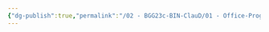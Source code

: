 ```yaml
---
{"dg-publish":true,"permalink":"/02 - BGG23c-BIN-ClauD/01 - Office-Programme/02 - Word/01 - Einstieg in die Textverarbeitung mit Word.excalidraw/","tags":["excalidraw"]}
---
```

<style> .container {font-family: sans-serif; text-align: center;} .button-wrapper button {z-index: 1;height: 40px; width: 100px; margin: 10px;padding: 5px;} .excalidraw .App-menu_top .buttonList { display: flex;} .excalidraw-wrapper { height: 800px; margin: 50px; position: relative;} :root[dir="ltr"] .excalidraw .layer-ui__wrapper .zen-mode-transition.App-menu_bottom--transition-left {transform: none;} </style><script src="https://cdn.jsdelivr.net/npm/react@17/umd/react.production.min.js"></script><script src="https://cdn.jsdelivr.net/npm/react-dom@17/umd/react-dom.production.min.js"></script><script type="text/javascript" src="https://cdn.jsdelivr.net/npm/@excalidraw/excalidraw@0/dist/excalidraw.production.min.js"></script><div id="01_-_Einstieg_in_die_Textverarbeitung_mit_Wordexcalidraw.md"></div><script>(function(){const InitialData={"type":"excalidraw","version":2,"source":"https://github.com/zsviczian/obsidian-excalidraw-plugin/releases/tag/2.0.1","elements":[{"type":"image","version":99,"versionNonce":977995425,"isDeleted":false,"id":"bUy5cpFWfdsvdh1M69R6S","fillStyle":"hachure","strokeWidth":1,"strokeStyle":"solid","roughness":1,"opacity":100,"angle":0,"x":-706.0838879645253,"y":-466.3721237182617,"strokeColor":"transparent","backgroundColor":"transparent","width":1421.824918264602,"height":769.1677856445312,"seed":453629859,"groupIds":[],"frameId":null,"roundness":null,"boundElements":[{"id":"JJYMu1nnQuLKbBsrpAvt3","type":"arrow"}],"updated":1698596913824,"link":null,"locked":false,"status":"pending","fileId":"bc44edb610aff671032911bd3908a8298bc14a31","scale":[1,1]},{"type":"freedraw","version":322,"versionNonce":684126191,"isDeleted":false,"id":"d47kUv5XR-guod8QHpt62","fillStyle":"solid","strokeWidth":2,"strokeStyle":"solid","roughness":1,"opacity":100,"angle":0,"x":119.22929745156534,"y":872.8615137308836,"strokeColor":"#FFC47C","backgroundColor":"#FFC47C","width":294.6759187602997,"height":0.8796162217855454,"seed":1376597837,"groupIds":["0p_77k7mxrYy8hyj2AU2T"],"frameId":null,"roundness":null,"boundElements":[],"updated":1698596913824,"link":null,"locked":false,"customData":{"strokeOptions":{"highlighter":true,"constantPressure":true,"hasOutline":true,"outlineWidth":4,"options":{"thinning":1,"smoothing":0.5,"streamline":0.5,"easing":"linear","start":{"taper":0,"cap":true,"easing":"linear"},"end":{"taper":0,"cap":true,"easing":"linear"}}}},"points":[[0,-4.146915221107485],[0.8795427060127259,-4.146915221107485],[3.5184648871421818,-4.021248259422064],[10.555541692972184,-3.7699353400561826],[14.953843349218369,-3.7699353400561826],[21.11108338594437,-3.7699353400561826],[22.8704628610611,-3.7699353400561826],[27.268470454216004,-3.6442788803732427],[31.666625078916553,-3.6442788803732427],[36.944469441175464,-3.518611918687821],[38.70370188474656,-3.518611918687821],[41.34262406587601,-3.518611918687821],[43.98154624700547,-3.518611918687821],[47.50001113414765,-3.518611918687821],[53.65739820241929,-3.518611918687821],[58.93509553313256,-3.518611918687821],[65.09262963294984,-3.518611918687821],[70.37047399520874,-3.518611918687821],[72.1295594072342,-3.518611918687821],[73.88879185080529,-3.518611918687821],[80.04632595062256,-3.518611918687821],[84.44433354377747,-3.518611918687821],[88.84263520002366,-3.518611918687821],[92.36110008716584,-3.7699353400561826],[97.63879741787912,-3.7699353400561826],[101.15740933656693,-3.7699353400561826],[108.1943391108513,-3.7699353400561826],[114.35187321066857,-3.8956023017416044],[118.74988080382349,-3.8956023017416044],[122.2684927225113,-3.8956023017416044],[128.42587979078294,-3.8956023017416044],[134.5832668590546,-3.8956023017416044],[140.7406539273262,-3.8956023017416044],[144.25926584601405,-3.8956023017416044],[150.41665291428566,-3.8956023017416044],[153.93511780142785,-3.8956023017416044],[158.3332724261284,-3.8956023017416044],[164.49065949440003,-3.7699353400561826],[170.64804656267168,-3.6442788803732427],[172.4074260377884,-3.6442788803732427],[180.32404554963114,-3.6442788803732427],[188.24066506147386,-3.6442788803732427],[195.27774186730386,-3.6442788803732427],[203.19436137914659,-3.6442788803732427],[209.35174844741823,-3.6442788803732427],[213.74990307211877,-3.6442788803732427],[217.2685149908066,-3.6442788803732427],[220.78697987794877,-3.6442788803732427],[226.9443669462204,-3.6442788803732427],[233.10175401449206,-3.7699353400561826],[238.37959837675098,-3.8956023017416044],[242.77775300145152,-4.021248259422064],[247.17590762615205,-4.021248259422064],[251.5740622508526,-4.146915221107485],[255.09252713799478,-4.146915221107485],[258.61099202513697,-4.146915221107485],[262.1296039438248,-4.272561178787945],[266.5277585685253,-4.398228140473366],[270.04622345566753,-4.398228140473366],[274.44437808036804,-4.398228140473366],[276.2036105239392,-4.398228140473366],[280.6017651486397,-4.398228140473366],[288.5185316920281,-4.398228140473366],[293.79622902274133,-4.398228140473366],[294.6759187602997,-4.398228140473366],[294.6759187602997,-4.398228140473366]],"lastCommittedPoint":null,"simulatePressure":false,"pressures":[1,1,1,1,1,1,1,1,1,1,1,1,1,1,1,1,1,1,1,1,1,1,1,1,1,1,1,1,1,1,1,1,1,1,1,1,1,1,1,1,1,1,1,1,1,1,1,1,1,1,1,1,1,1,1,1,1,1,1,1,1,1,1,1,1,0]},{"type":"text","version":351,"versionNonce":1599310465,"isDeleted":false,"id":"e00Aois6","fillStyle":"hachure","strokeWidth":1,"strokeStyle":"solid","roughness":1,"opacity":100,"angle":0,"x":-612.0701106021907,"y":856.1816024780273,"strokeColor":"#1e1e1e","backgroundColor":"transparent","width":1194.4437255859375,"height":30.112060546875004,"seed":638377357,"groupIds":["0p_77k7mxrYy8hyj2AU2T"],"frameId":null,"roundness":null,"boundElements":[{"id":"7qKtWELCNJ10Ipn0LZcYa","type":"arrow"}],"updated":1698596913824,"link":null,"locked":false,"fontSize":24.089648437500003,"fontFamily":1,"text":"Aufgabe zur Sicherung: Formatierungsoptionen wiederholen --> AB_Formatierung I.docx (in schul.cloud)","rawText":"Aufgabe zur Sicherung: Formatierungsoptionen wiederholen --> AB_Formatierung I.docx (in schul.cloud)","textAlign":"left","verticalAlign":"top","containerId":null,"originalText":"Aufgabe zur Sicherung: Formatierungsoptionen wiederholen --> AB_Formatierung I.docx (in schul.cloud)","lineHeight":1.25,"baseline":24},{"type":"line","version":257,"versionNonce":425794063,"isDeleted":false,"id":"wThq0bwUwL81Or7i-vF7N","fillStyle":"hachure","strokeWidth":1,"strokeStyle":"solid","roughness":1,"opacity":100,"angle":0,"x":-614.7092533306385,"y":879.0519183075428,"strokeColor":"#1e1e1e","backgroundColor":"transparent","width":268.21868751100686,"height":0,"seed":1917659949,"groupIds":["0p_77k7mxrYy8hyj2AU2T"],"frameId":null,"roundness":{"type":2},"boundElements":[],"updated":1698596913824,"link":null,"locked":false,"startBinding":null,"endBinding":null,"lastCommittedPoint":null,"startArrowhead":null,"endArrowhead":null,"points":[[0,0],[268.21868751100686,0]]},{"type":"text","version":80,"versionNonce":2086703713,"isDeleted":false,"id":"VzmrEVko","fillStyle":"hachure","strokeWidth":1,"strokeStyle":"solid","roughness":1,"opacity":100,"angle":0,"x":-285.23129610527604,"y":-540.59069101434,"strokeColor":"#1e1e1e","backgroundColor":"transparent","width":585.29248046875,"height":46.59997940063474,"seed":130274435,"groupIds":["Ean_0_wKB8E0Tpjv8PTu5"],"frameId":null,"roundness":null,"boundElements":[],"updated":1698596913824,"link":null,"locked":false,"fontSize":37.27998352050779,"fontFamily":1,"text":"Einstieg in die Textverarbeitung","rawText":"Einstieg in die Textverarbeitung","textAlign":"left","verticalAlign":"top","containerId":null,"originalText":"Einstieg in die Textverarbeitung","lineHeight":1.25,"baseline":38},{"type":"line","version":57,"versionNonce":1701904431,"isDeleted":false,"id":"iawzDlMwp50uVrkjUEJcS","fillStyle":"hachure","strokeWidth":1,"strokeStyle":"solid","roughness":1,"opacity":100,"angle":0,"x":-291.2312808464871,"y":-503.39067880730875,"strokeColor":"#1e1e1e","backgroundColor":"transparent","width":602.4000549316406,"height":0,"seed":1585249763,"groupIds":["Ean_0_wKB8E0Tpjv8PTu5"],"frameId":null,"roundness":{"type":2},"boundElements":[],"updated":1698596913824,"link":null,"locked":false,"startBinding":null,"endBinding":null,"lastCommittedPoint":null,"startArrowhead":null,"endArrowhead":null,"points":[[0,0],[602.4000549316406,0]]},{"type":"arrow","version":471,"versionNonce":1956922135,"isDeleted":false,"id":"JJYMu1nnQuLKbBsrpAvt3","fillStyle":"hachure","strokeWidth":1,"strokeStyle":"solid","roughness":1,"opacity":100,"angle":0,"x":-554.8860714523047,"y":329.5594718187378,"strokeColor":"#1e1e1e","backgroundColor":"transparent","width":218.20048848706597,"height":250.91050163657138,"seed":1727667294,"groupIds":[],"frameId":null,"roundness":{"type":2},"boundElements":[],"updated":1699994175391,"link":null,"locked":false,"startBinding":{"elementId":"bUy5cpFWfdsvdh1M69R6S","focus":0.5036302174054227,"gap":26.76380989246826},"endBinding":{"elementId":"Ed8E4INEYr8diVl_z9ssb","focus":-0.34572055654891326,"gap":9.780840192522305},"lastCommittedPoint":null,"startArrowhead":null,"endArrowhead":"arrow","points":[[0,0],[-30.255072457449728,90.76564243861611],[41.3402230398998,179.44447653634217],[187.94541602961624,250.91050163657138]]},{"type":"embeddable","version":287,"versionNonce":684608727,"isDeleted":false,"id":"IFGR5K6Dd0Ei6RwnsA_oy","fillStyle":"hachure","strokeWidth":1,"strokeStyle":"solid","roughness":1,"opacity":100,"angle":0,"x":-327.9450030796672,"y":421.3383082099424,"strokeColor":"transparent","backgroundColor":"transparent","width":774.932482756063,"height":435.89952155028544,"seed":1984801410,"groupIds":["qxWNCQG8kGJpPDKSYdU9d"],"frameId":null,"roundness":{"type":3},"boundElements":[{"id":"JJYMu1nnQuLKbBsrpAvt3","type":"arrow"}],"updated":1699994175390,"link":"https://www.youtube.com/watch?v=LsAsRxQOZ-I","locked":false,"validated":true},{"type":"rectangle","version":270,"versionNonce":893164023,"isDeleted":false,"id":"Ed8E4INEYr8diVl_z9ssb","fillStyle":"hachure","strokeWidth":1,"strokeStyle":"solid","roughness":1,"opacity":100,"angle":0,"x":-357.1598152301662,"y":394.0621309812375,"strokeColor":"#1e1e1e","backgroundColor":"transparent","width":842.579781668527,"height":483.82012383009106,"seed":1932284382,"groupIds":["qxWNCQG8kGJpPDKSYdU9d"],"frameId":null,"roundness":{"type":3},"boundElements":[{"id":"JJYMu1nnQuLKbBsrpAvt3","type":"arrow"},{"id":"7qKtWELCNJ10Ipn0LZcYa","type":"arrow"}],"updated":1699994175390,"link":null,"locked":false},{"type":"arrow","version":590,"versionNonce":2004469815,"isDeleted":false,"id":"7qKtWELCNJ10Ipn0LZcYa","fillStyle":"hachure","strokeWidth":1,"strokeStyle":"solid","roughness":1,"opacity":100,"angle":0,"x":-368.2444644524038,"y":713.6515290017124,"strokeColor":"#1e1e1e","backgroundColor":"transparent","width":315.7474746582434,"height":154.75687956084982,"seed":1729095774,"groupIds":[],"frameId":null,"roundness":{"type":2},"boundElements":[],"updated":1699994175391,"link":null,"locked":false,"startBinding":{"elementId":"Ed8E4INEYr8diVl_z9ssb","focus":-0.4425935446920723,"gap":11.084649222237545},"endBinding":{"elementId":"e00Aois6","focus":-0.8535584557960134,"gap":8.020951782033421},"lastCommittedPoint":null,"startArrowhead":null,"endArrowhead":"arrow","points":[[0,0],[-169.42732782509609,-20.24775786656835],[-284.84030695107265,34.52428672397275],[-315.7474746582434,88.6444431483593],[-280.5365327985893,119.81228546839259],[-244.4893147920236,134.50912169428148]]},{"type":"freedraw","version":114,"versionNonce":1693631137,"isDeleted":false,"id":"YQJjKlsBoi7zh35NO9HZO","fillStyle":"solid","strokeWidth":2,"strokeStyle":"solid","roughness":1,"opacity":100,"angle":0,"x":-494.6407583630321,"y":1263.4320881610745,"strokeColor":"#FFC47C","backgroundColor":"#FFC47C","width":201.44062855853736,"height":8.05767901621135,"seed":1956142017,"groupIds":["gBM8jqBfrHDEOYpxzBRBG","ZvrZMGkYnphv1oH4MVIrs","kzlFlP0nSeOjbFLLgVUWs"],"frameId":null,"roundness":null,"boundElements":[],"updated":1698597045283,"link":null,"locked":false,"customData":{"strokeOptions":{"highlighter":true,"constantPressure":true,"hasOutline":true,"outlineWidth":4,"options":{"thinning":1,"smoothing":0.5,"streamline":0.5,"easing":"linear","start":{"taper":0,"cap":true,"easing":"linear"},"end":{"taper":0,"cap":true,"easing":"linear"}}}},"points":[[0,0],[1.007104654624356,1.0072730104676566],[9.064783670835707,1.0072730104676566],[22.15832267185544,1.0072730104676566],[30.21600168806679,1.0072730104676566],[35.25203002871847,2.0144618430136627],[44.31681369955418,3.0216506755596693],[54.38903873670084,4.028839508105675],[67.48257773772058,5.036028340651682],[77.55446606318064,6.0433013511193385],[88.63379575495166,6.0433013511193385],[97.69857942578736,6.0433013511193385],[108.77807747340168,7.050490183665345],[122.87872112904577,7.050490183665345],[133.9580508208168,7.050490183665345],[142.01572983702815,7.050490183665345],[148.0590311881475,7.050490183665345],[154.10216418342353,8.05767901621135],[160.14546553454286,8.05767901621135],[163.16694785425923,8.05767901621135],[167.19570318444326,8.05767901621135],[176.26048685527897,8.05767901621135],[178.27503287621428,8.05767901621135],[180.2894105413063,8.05767901621135],[185.32543888195798,8.05767901621135],[187.3399849028933,8.05767901621135],[190.36146722260966,7.050490183665345],[192.37584488770167,7.050490183665345],[196.404768573729,6.0433013511193385],[199.42641924928864,6.0433013511193385],[200.433523903913,6.0433013511193385],[201.44062855853736,6.0433013511193385],[201.44062855853736,6.0433013511193385]],"lastCommittedPoint":null,"simulatePressure":false,"pressures":[1,1,1,1,1,1,1,1,1,1,1,1,1,1,1,1,1,1,1,1,1,1,1,1,1,1,1,1,1,1,1,1,0]},{"type":"freedraw","version":98,"versionNonce":713618415,"isDeleted":false,"id":"lOrJATqrMxffxTsw2Hf-J","fillStyle":"solid","strokeWidth":2,"strokeStyle":"solid","roughness":1,"opacity":100,"angle":0,"x":-698.0959329425048,"y":1269.4753053342722,"strokeColor":"#FFC47C","backgroundColor":"#FFC47C","width":92.66271944097899,"height":3.0215664976380188,"seed":670967361,"groupIds":["gBM8jqBfrHDEOYpxzBRBG","ZvrZMGkYnphv1oH4MVIrs","kzlFlP0nSeOjbFLLgVUWs"],"frameId":null,"roundness":null,"boundElements":[],"updated":1698597045283,"link":null,"locked":false,"customData":{"strokeOptions":{"highlighter":true,"constantPressure":true,"hasOutline":true,"outlineWidth":4,"options":{"thinning":1,"smoothing":0.5,"streamline":0.5,"easing":"linear","start":{"taper":0,"cap":true,"easing":"linear"},"end":{"taper":0,"cap":true,"easing":"linear"}}}},"points":[[0,0],[3.0216506755596693,-1.0071888325460063],[12.086434346395377,-1.0071888325460063],[20.144113362606728,-1.0071888325460063],[28.201792378818077,-1.0071888325460063],[33.23782071946976,-1.0071888325460063],[40.288226725213455,-1.0071888325460063],[48.34573738558151,-1.0071888325460063],[53.38176572623318,-1.0071888325460063],[60.43234008782018,-1.0071888325460063],[64.4610954180042,-2.0143776650920127],[68.48985074818823,-2.0143776650920127],[77.55480277486724,-3.0215664976380188],[81.58355810505127,-3.0215664976380188],[87.6266911003273,-3.0215664976380188],[89.64123712126262,-3.0215664976380188],[91.65561478635463,-3.0215664976380188],[92.66271944097899,-3.0215664976380188],[92.66271944097899,-3.0215664976380188]],"lastCommittedPoint":null,"simulatePressure":false,"pressures":[1,1,1,1,1,1,1,1,1,1,1,1,1,1,1,1,1,1,0]},{"type":"freedraw","version":111,"versionNonce":1436796545,"isDeleted":false,"id":"iZklZyBKDCh6K9UP7Mxxb","fillStyle":"solid","strokeWidth":2,"strokeStyle":"solid","roughness":1,"opacity":100,"angle":0,"x":-737.3768866572506,"y":1240.2664083008299,"strokeColor":"#FFC47C","backgroundColor":"#FFC47C","width":132.95094616619244,"height":0,"seed":1568464481,"groupIds":["gBM8jqBfrHDEOYpxzBRBG","ZvrZMGkYnphv1oH4MVIrs","kzlFlP0nSeOjbFLLgVUWs"],"frameId":null,"roundness":null,"boundElements":[],"updated":1698597045283,"link":null,"locked":false,"customData":{"strokeOptions":{"highlighter":true,"constantPressure":true,"hasOutline":true,"outlineWidth":4,"options":{"thinning":1,"smoothing":0.5,"streamline":0.5,"easing":"linear","start":{"taper":0,"cap":true,"easing":"linear"},"end":{"taper":0,"cap":true,"easing":"linear"}}}},"points":[[0,0],[1.0071888325460063,0],[7.050406005743694,0],[13.093623178941382,0],[19.13684035213907,0],[26.187330535804414,0],[32.2305477090021,0],[39.2809537147458,0],[43.309793222851475,0],[48.34582156350316,0],[51.36738806114117,0],[54.38903873670084,0],[60.43217173197688,0],[67.48274609356388,0],[72.51877443421556,0],[75.54025675393193,0],[80.57628509458361,0],[84.60520878061094,0],[88.63396411079496,0],[94.6772654619143,0],[99.71329380256599,0],[103.74204913275,0],[109.78518212802604,0],[112.8068328035857,0],[113.81410581405336,0],[117.84286114423739,0],[122.87888948488907,0],[127.91491782554075,0],[128.9221908360084,0],[130.93656850110042,0],[132.95094616619244,0],[132.95094616619244,0]],"lastCommittedPoint":null,"simulatePressure":false,"pressures":[1,1,1,1,1,1,1,1,1,1,1,1,1,1,1,1,1,1,1,1,1,1,1,1,1,1,1,1,1,1,1,0]},{"type":"freedraw","version":114,"versionNonce":474127887,"isDeleted":false,"id":"X7XoiEIsMO2Zxbj4bE_OX","fillStyle":"solid","strokeWidth":2,"strokeStyle":"solid","roughness":1,"opacity":100,"angle":0,"x":-362.69691685146404,"y":1179.8341523909312,"strokeColor":"#FFC47C","backgroundColor":"#FFC47C","width":145.03738051258782,"height":6.0432171731976885,"seed":1727830753,"groupIds":["gBM8jqBfrHDEOYpxzBRBG","ZvrZMGkYnphv1oH4MVIrs","kzlFlP0nSeOjbFLLgVUWs"],"frameId":null,"roundness":null,"boundElements":[],"updated":1698597045283,"link":null,"locked":false,"customData":{"strokeOptions":{"highlighter":true,"constantPressure":true,"hasOutline":true,"outlineWidth":4,"options":{"thinning":1,"smoothing":0.5,"streamline":0.5,"easing":"linear","start":{"taper":0,"cap":true,"easing":"linear"},"end":{"taper":0,"cap":true,"easing":"linear"}}}},"points":[[0,0],[4.028755330184025,0],[11.07932969177102,0],[18.129567341671414,0],[31.223274698534446,1.0071888325460063],[40.288058369370155,1.0071888325460063],[47.33863273095715,1.0071888325460063],[55.3961433913252,1.0071888325460063],[61.439444742444536,2.0143776650920127],[66.47547308309622,2.0143776650920127],[70.50422841328025,2.0143776650920127],[73.52587908883991,2.0143776650920127],[77.55480277486724,2.0143776650920127],[81.58355810505127,3.0216506755596693],[85.6123134352353,3.0216506755596693],[86.61958644570295,3.0216506755596693],[90.64834177588698,3.0216506755596693],[93.66999245144665,3.0216506755596693],[101.72767146765798,3.0216506755596693],[108.77807747340168,4.028839508105675],[112.8068328035857,5.036028340651682],[115.82848347914538,5.036028340651682],[119.8574071651727,5.036028340651682],[122.87905784073237,5.036028340651682],[123.88599413951343,6.0432171731976885],[124.89326714998109,6.0432171731976885],[128.9221908360084,6.0432171731976885],[132.95094616619244,6.0432171731976885],[134.96549218712775,6.0432171731976885],[138.99407916146848,6.0432171731976885],[140.00135217193613,6.0432171731976885],[141.0086251824038,6.0432171731976885],[142.01572983702815,6.0432171731976885],[145.03738051258782,6.0432171731976885],[145.03738051258782,6.0432171731976885]],"lastCommittedPoint":null,"simulatePressure":false,"pressures":[1,1,1,1,1,1,1,1,1,1,1,1,1,1,1,1,1,1,1,1,1,1,1,1,1,1,1,1,1,1,1,1,1,1,0]},{"type":"freedraw","version":126,"versionNonce":893996641,"isDeleted":false,"id":"kOLiuQUIIrdcb7FEJDIan","fillStyle":"solid","strokeWidth":2,"strokeStyle":"solid","roughness":1,"opacity":100,"angle":0,"x":-734.355235981691,"y":1184.8701807315829,"strokeColor":"#FFC47C","backgroundColor":"#FFC47C","width":313.24052506334203,"height":3.0215664976380188,"seed":1000063201,"groupIds":["gBM8jqBfrHDEOYpxzBRBG","ZvrZMGkYnphv1oH4MVIrs","kzlFlP0nSeOjbFLLgVUWs"],"frameId":null,"roundness":null,"boundElements":[],"updated":1698597045283,"link":null,"locked":false,"customData":{"strokeOptions":{"highlighter":true,"constantPressure":true,"hasOutline":true,"outlineWidth":4,"options":{"thinning":1,"smoothing":0.5,"streamline":0.5,"easing":"linear","start":{"taper":0,"cap":true,"easing":"linear"},"end":{"taper":0,"cap":true,"easing":"linear"}}}},"points":[[0,0],[3.0215664976380188,0],[11.07924551384937,0],[20.144029184685078,0],[30.21608586598844,0],[41.29533137983781,0],[51.36738806114117,0],[60.43217173197688,0],[68.48985074818823,0],[75.54025675393193,0],[81.58355810505127,0],[88.63396411079496,0],[95.68437011653866,1.0071888325460063],[104.74915378737435,1.0071888325460063],[112.8068328035857,1.0071888325460063],[118.85013415470505,1.0071888325460063],[122.87888948488907,1.0071888325460063],[129.92929549063277,2.0143776650920127],[136.97970149637646,2.0143776650920127],[142.01572983702815,2.0143776650920127],[152.0877865183315,2.0143776650920127],[157.1238148589832,2.0143776650920127],[161.15257018916722,2.0143776650920127],[168.20297619491092,3.0215664976380188],[176.26065521112227,3.0215664976380188],[184.31833422733362,3.0215664976380188],[193.38311789816933,3.0215664976380188],[202.4480699248483,3.0215664976380188],[213.52739961661933,3.0215664976380188],[222.59218328745504,3.0215664976380188],[232.6640716129151,3.0215664976380188],[241.72902363959412,3.0215664976380188],[248.7794296453378,3.0215664976380188],[255.8300040069248,3.0215664976380188],[260.8658639917332,3.0215664976380188],[266.90899698700923,3.0215664976380188],[273.9595713485962,3.0215664976380188],[278.9954313334046,3.0215664976380188],[286.0460056949916,3.0215664976380188],[292.08930704611095,3.0215664976380188],[296.1178940204517,3.0215664976380188],[299.13954469601134,3.0215664976380188],[304.1757413925063,3.0215664976380188],[307.197392068066,3.0215664976380188],[311.2259790424067,3.0215664976380188],[313.24052506334203,3.0215664976380188],[313.24052506334203,3.0215664976380188]],"lastCommittedPoint":null,"simulatePressure":false,"pressures":[1,1,1,1,1,1,1,1,1,1,1,1,1,1,1,1,1,1,1,1,1,1,1,1,1,1,1,1,1,1,1,1,1,1,1,1,1,1,1,1,1,1,1,1,1,1,0]},{"type":"freedraw","version":101,"versionNonce":427951151,"isDeleted":false,"id":"V0pgBGHRJRoqLuSBLMzzs","fillStyle":"solid","strokeWidth":2,"strokeStyle":"solid","roughness":1,"opacity":100,"angle":0,"x":-369.74732285720773,"y":1156.6684725306866,"strokeColor":"#FFC47C","backgroundColor":"#FFC47C","width":73.52587908883991,"height":3.0215664976380188,"seed":2073407425,"groupIds":["gBM8jqBfrHDEOYpxzBRBG","ZvrZMGkYnphv1oH4MVIrs","kzlFlP0nSeOjbFLLgVUWs"],"frameId":null,"roundness":null,"boundElements":[],"updated":1698597045283,"link":null,"locked":false,"customData":{"strokeOptions":{"highlighter":true,"constantPressure":true,"hasOutline":true,"outlineWidth":4,"options":{"thinning":1,"smoothing":0.5,"streamline":0.5,"easing":"linear","start":{"taper":0,"cap":true,"easing":"linear"},"end":{"taper":0,"cap":true,"easing":"linear"}}}},"points":[[0,0],[5.036028340651682,0],[11.07916133592772,0],[21.151386373074384,2.0143776650920127],[25.179973347415107,2.0143776650920127],[30.21617004391009,2.0143776650920127],[38.27368070427814,2.0143776650920127],[45.32425506586514,3.0215664976380188],[50.360115050673514,3.0215664976380188],[53.38176572623318,3.0215664976380188],[55.3961433913252,3.0215664976380188],[59.42506707735252,3.0215664976380188],[60.43234008782018,3.0215664976380188],[63.45399076337985,3.0215664976380188],[64.4609270621609,3.0215664976380188],[65.46820007262856,3.0215664976380188],[66.47547308309622,3.0215664976380188],[69.49712375865589,3.0215664976380188],[71.5115014237479,3.0215664976380188],[72.51877443421556,3.0215664976380188],[73.52587908883991,3.0215664976380188],[73.52587908883991,3.0215664976380188]],"lastCommittedPoint":null,"simulatePressure":false,"pressures":[1,1,1,1,1,1,1,1,1,1,1,1,1,1,1,1,1,1,1,1,1,0]},{"type":"freedraw","version":111,"versionNonce":984799809,"isDeleted":false,"id":"-0D6FOXbwCo6-_xW9bp-Q","fillStyle":"solid","strokeWidth":2,"strokeStyle":"solid","roughness":1,"opacity":100,"angle":0,"x":-728.3120188084932,"y":1129.473953162336,"strokeColor":"#FFC47C","backgroundColor":"#FFC47C","width":84.60512460268929,"height":2.0143776650920127,"seed":141400033,"groupIds":["gBM8jqBfrHDEOYpxzBRBG","ZvrZMGkYnphv1oH4MVIrs","kzlFlP0nSeOjbFLLgVUWs"],"frameId":null,"roundness":null,"boundElements":[],"updated":1698597045283,"link":null,"locked":false,"customData":{"strokeOptions":{"highlighter":true,"constantPressure":true,"hasOutline":true,"outlineWidth":4,"options":{"thinning":1,"smoothing":0.5,"streamline":0.5,"easing":"linear","start":{"taper":0,"cap":true,"easing":"linear"},"end":{"taper":0,"cap":true,"easing":"linear"}}}},"points":[[0,0],[1.0071888325460063,0],[6.0432171731976885,0],[10.071972503381714,0],[11.07924551384937,0],[12.086434346395377,0],[16.11527385450105,0],[18.129651519593065,0],[20.144029184685078,0],[26.187246357882763,0],[32.23046353108045,0],[37.266491871732136,0],[40.288142547291805,0],[42.30252021238382,0],[44.31698205539748,0],[47.3385485530355,0],[50.360199228595164,0],[56.4033322238712,0],[58.417878244806516,0],[61.439360564522886,1.0071888325460063],[67.48266191564223,1.0071888325460063],[68.48993492610988,2.0143776650920127],[74.53306792138592,2.0143776650920127],[76.54744558647793,2.0143776650920127],[77.55471859694559,2.0143776650920127],[78.56182325156995,2.0143776650920127],[79.5690962620376,2.0143776650920127],[80.57636927250526,2.0143776650920127],[81.58347392712962,2.0143776650920127],[83.59785159222163,2.0143776650920127],[84.60512460268929,2.0143776650920127],[84.60512460268929,2.0143776650920127]],"lastCommittedPoint":null,"simulatePressure":false,"pressures":[1,1,1,1,1,1,1,1,1,1,1,1,1,1,1,1,1,1,1,1,1,1,1,1,1,1,1,1,1,1,1,0]},{"type":"freedraw","version":119,"versionNonce":573548111,"isDeleted":false,"id":"OBAAa_H5JI3_QSq5ANneE","fillStyle":"solid","strokeWidth":2,"strokeStyle":"solid","roughness":1,"opacity":100,"angle":0,"x":-671.908686584622,"y":1102.2794337939856,"strokeColor":"#FFC47C","backgroundColor":"#FFC47C","width":264.8947876777605,"height":6.0432171731976885,"seed":267801857,"groupIds":["gBM8jqBfrHDEOYpxzBRBG","ZvrZMGkYnphv1oH4MVIrs","kzlFlP0nSeOjbFLLgVUWs"],"frameId":null,"roundness":null,"boundElements":[],"updated":1698597045283,"link":null,"locked":false,"customData":{"strokeOptions":{"highlighter":true,"constantPressure":true,"hasOutline":true,"outlineWidth":4,"options":{"thinning":1,"smoothing":0.5,"streamline":0.5,"easing":"linear","start":{"taper":0,"cap":true,"easing":"linear"},"end":{"taper":0,"cap":true,"easing":"linear"}}}},"points":[[0,0],[4.028923686027325,0],[15.108085021955045,0],[26.187414713726067,0],[35.25219838456177,0],[43.309877400773125,1.0071888325460063],[50.36028340651682,2.0143776650920127],[57.41068941226051,2.0143776650920127],[68.49001910403153,2.0143776650920127],[76.54752976439958,2.0143776650920127],[86.61958644570295,2.0143776650920127],[94.6772654619143,2.0143776650920127],[102.73494447812564,2.0143776650920127],[107.77097281877732,2.0143776650920127],[114.82137882452102,2.0143776650920127],[121.87178483026472,5.036028340651682],[130.93656850110042,5.036028340651682],[136.97986985221976,5.036028340651682],[142.01589819287145,5.036028340651682],[147.05192653352313,5.036028340651682],[154.10250089511013,5.036028340651682],[162.16001155547818,5.036028340651682],[168.20314455075422,5.036028340651682],[173.2391728914059,5.036028340651682],[182.3039565622416,5.036028340651682],[188.34725791336095,5.036028340651682],[191.36890858892062,5.036028340651682],[198.4193145946643,5.036028340651682],[203.45534293531597,5.036028340651682],[210.50574894105966,3.0216506755596693],[217.55632330264666,3.0216506755596693],[226.62110697348237,3.0216506755596693],[234.67861763385042,1.0071888325460063],[242.73629665006177,0],[249.78670265580547,0],[254.82273099645715,0],[259.85892769295214,0],[261.87313700220085,-1.0071888325460063],[264.8947876777605,-1.0071888325460063],[264.8947876777605,-1.0071888325460063]],"lastCommittedPoint":null,"simulatePressure":false,"pressures":[1,1,1,1,1,1,1,1,1,1,1,1,1,1,1,1,1,1,1,1,1,1,1,1,1,1,1,1,1,1,1,1,1,1,1,1,1,1,1,0]},{"type":"text","version":1169,"versionNonce":381676065,"isDeleted":false,"id":"sWRNUCb1","fillStyle":"hachure","strokeWidth":1,"strokeStyle":"solid","roughness":1,"opacity":100,"angle":0,"x":-797.8091425671491,"y":979.4005443090966,"strokeColor":"#1e1e1e","backgroundColor":"transparent","width":1809.24951171875,"height":468.9181632283728,"seed":1981139169,"groupIds":["gBM8jqBfrHDEOYpxzBRBG","ZvrZMGkYnphv1oH4MVIrs","kzlFlP0nSeOjbFLLgVUWs"],"frameId":null,"roundness":null,"boundElements":[],"updated":1698597045283,"link":null,"locked":false,"fontSize":22.066737093099896,"fontFamily":1,"text":"Aufgabe:\nErstellen Sie ein Handout für das Thema Ihrer 2. Präsentation (selbst gewähltes Thema). Hierbei geht es mehr um die Formatierung als die Inhalte:\n\nVerwenden Sie ...\n1.  ... einen Titel sowie Überschriften (-> Formatvorlagen!).\n2. ... Fußnoten, um Quellenverweise einzufügen.\n3. ... Stellen Sie Informationen in einer Tabelle zusammen (z. B. biographische Informationen, technische Daten usw.).\n4. ... automatische Nummerierungen und \"bullet points\".\n5. ... (testhalber) die Möglichkeit, Absätze zu verschieben.\n6. ... Seitenzahlen am Seitenende.\n7. ... die Kopfzeile, um das Thema des Handout anzuzeigen (es erscheint dann auf jeder Seite).\n\nDas Dokument soll am Ende ca. 2-4 Seiten lang sein - Texte müssen Sie hier nur dann selbst schreiben, wenn Sie online nichts Passendes finden (es geht nicht darum,\ndas Schreiben von Texten zu üben - das tun Sie z. B. in Deutsch und Englisch).  \n\nGeben Sie dieses Handout bitte ab, sobald Sie es fertiggestellt haben!\n ","rawText":"Aufgabe:\nErstellen Sie ein Handout für das Thema Ihrer 2. Präsentation (selbst gewähltes Thema). Hierbei geht es mehr um die Formatierung als die Inhalte:\n\nVerwenden Sie ...\n1.  ... einen Titel sowie Überschriften (-> Formatvorlagen!).\n2. ... Fußnoten, um Quellenverweise einzufügen.\n3. ... Stellen Sie Informationen in einer Tabelle zusammen (z. B. biographische Informationen, technische Daten usw.).\n4. ... automatische Nummerierungen und \"bullet points\".\n5. ... (testhalber) die Möglichkeit, Absätze zu verschieben.\n6. ... Seitenzahlen am Seitenende.\n7. ... die Kopfzeile, um das Thema des Handout anzuzeigen (es erscheint dann auf jeder Seite).\n\nDas Dokument soll am Ende ca. 2-4 Seiten lang sein - Texte müssen Sie hier nur dann selbst schreiben, wenn Sie online nichts Passendes finden (es geht nicht darum,\ndas Schreiben von Texten zu üben - das tun Sie z. B. in Deutsch und Englisch).  \n\nGeben Sie dieses Handout bitte ab, sobald Sie es fertiggestellt haben!\n ","textAlign":"left","verticalAlign":"top","containerId":null,"originalText":"Aufgabe:\nErstellen Sie ein Handout für das Thema Ihrer 2. Präsentation (selbst gewähltes Thema). Hierbei geht es mehr um die Formatierung als die Inhalte:\n\nVerwenden Sie ...\n1.  ... einen Titel sowie Überschriften (-> Formatvorlagen!).\n2. ... Fußnoten, um Quellenverweise einzufügen.\n3. ... Stellen Sie Informationen in einer Tabelle zusammen (z. B. biographische Informationen, technische Daten usw.).\n4. ... automatische Nummerierungen und \"bullet points\".\n5. ... (testhalber) die Möglichkeit, Absätze zu verschieben.\n6. ... Seitenzahlen am Seitenende.\n7. ... die Kopfzeile, um das Thema des Handout anzuzeigen (es erscheint dann auf jeder Seite).\n\nDas Dokument soll am Ende ca. 2-4 Seiten lang sein - Texte müssen Sie hier nur dann selbst schreiben, wenn Sie online nichts Passendes finden (es geht nicht darum,\ndas Schreiben von Texten zu üben - das tun Sie z. B. in Deutsch und Englisch).  \n\nGeben Sie dieses Handout bitte ab, sobald Sie es fertiggestellt haben!\n ","lineHeight":1.25,"baseline":529},{"type":"line","version":94,"versionNonce":623117423,"isDeleted":false,"id":"TJHiuHlU2uM3xHTER5TPL","fillStyle":"hachure","strokeWidth":1,"strokeStyle":"solid","roughness":1,"opacity":100,"angle":0,"x":-803.8523597403469,"y":1001.5590353367953,"strokeColor":"#1e1e1e","backgroundColor":"transparent","width":104.749237965296,"height":0,"seed":1203057327,"groupIds":["gBM8jqBfrHDEOYpxzBRBG","ZvrZMGkYnphv1oH4MVIrs","kzlFlP0nSeOjbFLLgVUWs"],"frameId":null,"roundness":{"type":2},"boundElements":[],"updated":1698597045283,"link":null,"locked":false,"startBinding":null,"endBinding":null,"lastCommittedPoint":null,"startArrowhead":null,"endArrowhead":null,"points":[[0,0],[104.749237965296,0]]},{"type":"rectangle","version":180,"versionNonce":322305117,"isDeleted":false,"id":"ctGkTRqZ8EGfRMhbgyS9h","fillStyle":"hachure","strokeWidth":1,"strokeStyle":"solid","roughness":1,"opacity":100,"angle":0,"x":-827.0181237785132,"y":964.2924592871416,"strokeColor":"#1e1e1e","backgroundColor":"transparent","width":1860.3061416720698,"height":471.91293966406846,"seed":1473454607,"groupIds":["ZvrZMGkYnphv1oH4MVIrs","kzlFlP0nSeOjbFLLgVUWs"],"frameId":null,"roundness":{"type":3},"boundElements":[{"id":"SXfZmidJkOgmsqZjxpl_U","type":"arrow"}],"updated":1698663552884,"link":null,"locked":false},{"type":"rectangle","version":47,"versionNonce":573021839,"isDeleted":false,"id":"CqOw3RYjHm16GFK7PR0E9","fillStyle":"hachure","strokeWidth":1,"strokeStyle":"solid","roughness":1,"opacity":100,"angle":0,"x":-807.847667845896,"y":1387.8646181006181,"strokeColor":"#e03131","backgroundColor":"transparent","width":796.0234832763672,"height":38.3404541015625,"seed":1508706145,"groupIds":["kzlFlP0nSeOjbFLLgVUWs"],"frameId":null,"roundness":{"type":3},"boundElements":[],"updated":1698597045283,"link":null,"locked":false},{"type":"image","version":62,"versionNonce":283606686,"isDeleted":false,"id":"_6IO1LuWJnk37xFGQ1knY","fillStyle":"hachure","strokeWidth":1,"strokeStyle":"solid","roughness":1,"opacity":100,"angle":0,"x":-314.3717457569584,"y":1521.7238355118534,"strokeColor":"transparent","backgroundColor":"transparent","width":582,"height":397,"seed":1631381427,"groupIds":[],"frameId":null,"roundness":null,"boundElements":[{"id":"SXfZmidJkOgmsqZjxpl_U","type":"arrow"}],"updated":1698665396258,"link":null,"locked":false,"status":"pending","fileId":"3fd022b7b4697fd1bc3c048d44cc7913507d5ca3","scale":[1,1]},{"type":"arrow","version":132,"versionNonce":2076923423,"isDeleted":false,"id":"SXfZmidJkOgmsqZjxpl_U","fillStyle":"hachure","strokeWidth":1,"strokeStyle":"solid","roughness":1,"opacity":100,"angle":0,"x":-691.007857769487,"y":1463.3640213405265,"strokeColor":"#e03131","backgroundColor":"transparent","width":348.2075754611894,"height":318.02152838394045,"seed":2137090611,"groupIds":[],"frameId":null,"roundness":{"type":2},"boundElements":[],"updated":1698670943489,"link":null,"locked":false,"startBinding":{"elementId":"ctGkTRqZ8EGfRMhbgyS9h","focus":0.8579993380373665,"gap":27.158622389316292},"endBinding":{"elementId":"_6IO1LuWJnk37xFGQ1knY","focus":-0.30920362282105557,"gap":28.42853655133922},"lastCommittedPoint":null,"startArrowhead":null,"endArrowhead":"arrow","points":[[0,0],[20.571376255580276,317.7142333984373],[348.2075754611894,318.02152838394045]]},{"type":"rectangle","version":121,"versionNonce":1981463518,"isDeleted":false,"id":"_0eMpZpr-2lwfmrTFSKwG","fillStyle":"hachure","strokeWidth":1,"strokeStyle":"solid","roughness":1,"opacity":100,"angle":0,"x":-313.0861012257084,"y":1523.6522674314963,"strokeColor":"#e03131","backgroundColor":"transparent","width":569.1428920200893,"height":416.00010463169633,"seed":1815847485,"groupIds":[],"frameId":null,"roundness":{"type":3},"boundElements":[{"id":"evAuA-EAK1TeMehtmjo1K","type":"arrow"}],"updated":1698666393072,"link":null,"locked":false},{"type":"arrow","version":763,"versionNonce":1002738163,"isDeleted":false,"id":"evAuA-EAK1TeMehtmjo1K","fillStyle":"hachure","strokeWidth":1,"strokeStyle":"solid","roughness":1,"opacity":100,"angle":0,"x":271.08948599825715,"y":1705.386088962189,"strokeColor":"#e03131","backgroundColor":"transparent","width":127.34776317579986,"height":113.89782818355411,"seed":381989442,"groupIds":[],"frameId":null,"roundness":{"type":2},"boundElements":[],"updated":1698677813751,"link":null,"locked":false,"startBinding":{"elementId":"_0eMpZpr-2lwfmrTFSKwG","focus":-0.7596338849631129,"gap":15.032695203876187},"endBinding":{"elementId":"8iQnyMs_i4o-4mbdghiVF","focus":-0.5698506846139997,"gap":24.304792736677882},"lastCommittedPoint":null,"startArrowhead":null,"endArrowhead":"arrow","points":[[0,0],[34.61505308858318,54.65522993318382],[127.34776317579986,113.89782818355411]]},{"type":"image","version":680,"versionNonce":2081723475,"isDeleted":false,"id":"8iQnyMs_i4o-4mbdghiVF","fillStyle":"hachure","strokeWidth":1,"strokeStyle":"solid","roughness":1,"opacity":100,"angle":0,"x":422.742041910735,"y":1511.9864840073599,"strokeColor":"transparent","backgroundColor":"transparent","width":1310.4833540797495,"height":640.6807508834331,"seed":649930434,"groupIds":[],"frameId":null,"roundness":null,"boundElements":[{"id":"evAuA-EAK1TeMehtmjo1K","type":"arrow"}],"updated":1698677813750,"link":null,"locked":false,"status":"pending","fileId":"3d5054043714367d3eaf31649f76fb00b683b17c","scale":[1,1]}],"appState":{"theme":"light","viewBackgroundColor":"#ffffff","currentItemStrokeColor":"#e03131","currentItemBackgroundColor":"transparent","currentItemFillStyle":"hachure","currentItemStrokeWidth":1,"currentItemStrokeStyle":"solid","currentItemRoughness":1,"currentItemOpacity":100,"currentItemFontFamily":1,"currentItemFontSize":20,"currentItemTextAlign":"left","currentItemStartArrowhead":null,"currentItemEndArrowhead":"arrow","scrollX":1157.050375938285,"scrollY":2124.4762544289606,"zoom":{"value":0.15000000000000002},"currentItemRoundness":"round","gridSize":null,"gridColor":{"Bold":"#C9C9C9FF","Regular":"#EDEDEDFF"},"currentStrokeOptions":{"highlighter":true,"constantPressure":true,"hasOutline":true,"outlineWidth":4,"options":{"thinning":1,"smoothing":0.5,"streamline":0.5,"easing":"linear","start":{"taper":0,"cap":true,"easing":"linear"},"end":{"taper":0,"cap":true,"easing":"linear"}}},"previousGridSize":null,"frameRendering":{"enabled":true,"clip":true,"name":true,"outline":true}},"files":{}};InitialData.scrollToContent=true;App=()=>{const e=React.useRef(null),t=React.useRef(null),[n,i]=React.useState({width:void 0,height:void 0});return React.useEffect(()=>{i({width:t.current.getBoundingClientRect().width,height:t.current.getBoundingClientRect().height});const e=()=>{i({width:t.current.getBoundingClientRect().width,height:t.current.getBoundingClientRect().height})};return window.addEventListener("resize",e),()=>window.removeEventListener("resize",e)},[t]),React.createElement(React.Fragment,null,React.createElement("div",{className:"excalidraw-wrapper",ref:t},React.createElement(ExcalidrawLib.Excalidraw,{ref:e,width:n.width,height:n.height,initialData:InitialData,viewModeEnabled:!0,zenModeEnabled:!0,gridModeEnabled:!1})))},excalidrawWrapper=document.getElementById("01_-_Einstieg_in_die_Textverarbeitung_mit_Wordexcalidraw.md");ReactDOM.render(React.createElement(App),excalidrawWrapper);})();</script>